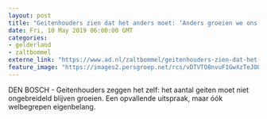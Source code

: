 ```yaml
---
layout: post
title: "Geitenhouders zien dat het anders moet: ‘Anders groeien we ons kapot’"
date: Fri, 10 May 2019 06:00:00 GMT
categories: 
- gelderland 
- zaltbommel 
externe_link: "https://www.ad.nl/zaltbommel/geitenhouders-zien-dat-het-anders-moet-anders-groeien-we-ons-kapot~a2e4ef95/"
feature_image: "https://images2.persgroep.net/rcs/vDTVTO8nvuF1GwXzTeJOOj_YY7I/diocontent/71545350/_fitwidth/400/?appId=21791a8992982cd8da851550a453bd7f&quality=0.7"
---
```


DEN BOSCH - Geitenhouders zeggen het zelf: het aantal geiten moet niet ongebreideld blijven groeien. Een opvallende uitspraak, maar óók welbegrepen eigenbelang.

